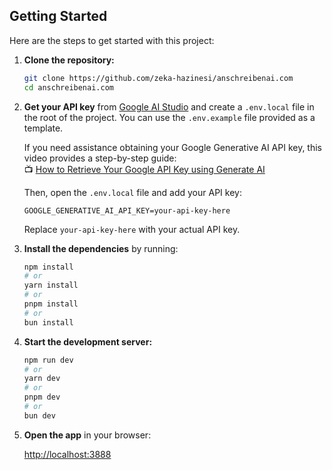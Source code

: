 ## Getting Started

Here are the steps to get started with this project:

1. **Clone the repository:**

   ```bash
   git clone https://github.com/zeka-hazinesi/anschreibenai.com
   cd anschreibenai.com
   ```

2. **Get your API key** from [Google AI Studio](https://aistudio.google.com/) and create a `.env.local` file in the root of the project. You can use the `.env.example` file provided as a template.

   If you need assistance obtaining your Google Generative AI API key, this video provides a step-by-step guide:  
   📺 [How to Retrieve Your Google API Key using Generate AI](https://www.youtube.com/watch?v=bCxQGbU-150)

   Then, open the `.env.local` file and add your API key:

   ```env
   GOOGLE_GENERATIVE_AI_API_KEY=your-api-key-here
   ```

   Replace `your-api-key-here` with your actual API key.

3. **Install the dependencies** by running:

   ```bash
   npm install
   # or
   yarn install
   # or
   pnpm install
   # or
   bun install
   ```

4. **Start the development server:**

   ```bash
   npm run dev
   # or
   yarn dev
   # or
   pnpm dev
   # or
   bun dev
   ```

5. **Open the app** in your browser:

   [http://localhost:3888](http://localhost:3888)
